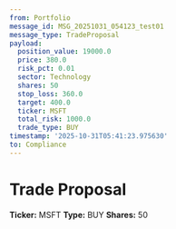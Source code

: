 ```yaml
---
from: Portfolio
message_id: MSG_20251031_054123_test01
message_type: TradeProposal
payload:
  position_value: 19000.0
  price: 380.0
  risk_pct: 0.01
  sector: Technology
  shares: 50
  stop_loss: 360.0
  target: 400.0
  ticker: MSFT
  total_risk: 1000.0
  trade_type: BUY
timestamp: '2025-10-31T05:41:23.975630'
to: Compliance
---
```


# Trade Proposal

**Ticker:** MSFT
**Type:** BUY
**Shares:** 50
